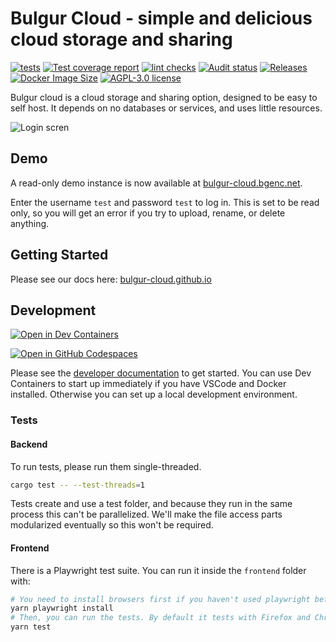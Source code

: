 # Bulgur Cloud - simple and delicious cloud storage and sharing

[![tests](https://img.shields.io/github/actions/workflow/status/bulgur-cloud/bulgur-cloud/coverage.yml?label=tests&branch=main)](https://github.com/bulgur-cloud/bulgur-cloud/actions/workflows/coverage.yml)
[![Test coverage report](https://img.shields.io/codecov/c/github/bulgur-cloud/bulgur-cloud)](https://codecov.io/gh/bulgur-cloud/bulgur-cloud)
[![lint checks](https://img.shields.io/github/actions/workflow/status/bulgur-cloud/bulgur-cloud/lint.yml?label=lint&branch=main)](https://github.com/bulgur-cloud/bulgur-cloud/actions/workflows/lint.yml)
[![Audit status](https://img.shields.io/github/actions/workflow/status/bulgur-cloud/bulgur-cloud/audit.yml?label=audit&branch=main)](https://github.com/bulgur-cloud/bulgur-cloud/actions/workflows/audit.yml)
[![Releases](https://img.shields.io/github/v/release/bulgur-cloud/bulgur-cloud?include_prereleases)](https://github.com/bulgur-cloud/bulgur-cloud/releases)
[![Docker Image Size](https://img.shields.io/docker/image-size/seriousbug/bulgur-cloud)](https://hub.docker.com/r/seriousbug/bulgur-cloud)
[![AGPL-3.0 license](https://img.shields.io/github/license/bulgur-cloud/bulgur-cloud)](https://github.com/bulgur-cloud/bulgur-cloud/blob/main/LICENSE.txt)

Bulgur cloud is a cloud storage and sharing option, designed to be easy to self
host. It depends on no databases or services, and uses little resources.

![Login scren](https://bgenc.net/img/bulgur-cloud-2022-12-30.png)

## Demo

A read-only demo instance is now available at [bulgur-cloud.bgenc.net](https://bulgur-cloud.bgenc.net).

Enter the username `test` and password `test` to log in. This is set to be read only, so you will get an error if you try to upload, rename, or delete anything.

## Getting Started

Please see our docs here: [bulgur-cloud.github.io](https://bulgur-cloud.github.io/)

## Development

[![Open in Dev Containers](https://img.shields.io/static/v1?label=Dev%20Containers&message=Open&color=blue&logo=visualstudiocode)](https://vscode.dev/redirect?url=vscode://ms-vscode-remote.remote-containers/cloneInVolume?url=https://github.com/bulgur-cloud/bulgur-cloud)

[![Open in GitHub Codespaces](https://github.com/codespaces/badge.svg)](https://github.com/codespaces/new?hide_repo_select=true&ref=main&repo=458418034)

Please see the [developer documentation](https://bulgur-cloud.github.io/docs/developers/dev-docs/dev-env) to get started.
You can use Dev Containers to start up immediately if you have VSCode and Docker installed.
Otherwise you can set up a local development environment.

### Tests

#### Backend

To run tests, please run them single-threaded.

```sh
cargo test -- --test-threads=1
```

Tests create and use a test folder, and because they run in the same process
this can't be parallelized. We'll make the file access parts modularized
eventually so this won't be required.

#### Frontend

There is a Playwright test suite. You can run it inside the `frontend` folder with:

```sh
# You need to install browsers first if you haven't used playwright before
yarn playwright install
# Then, you can run the tests. By default it tests with Firefox and Chromium.
yarn test
```
